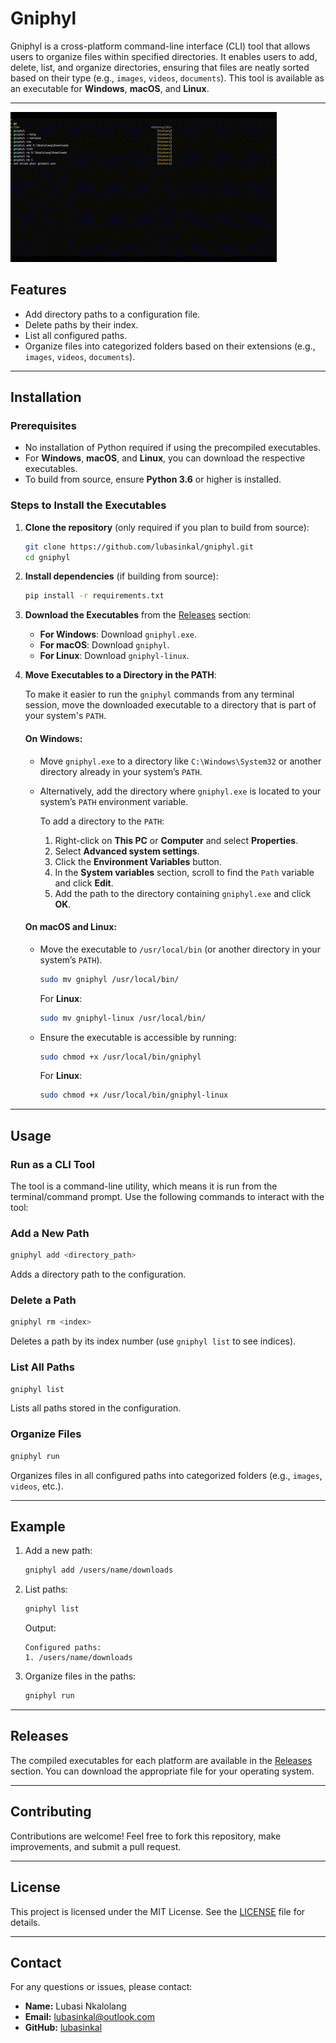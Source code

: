 # Gniphyl

Gniphyl is a cross-platform command-line interface (CLI) tool that allows users to organize files within specified directories. It enables users to add, delete, list, and organize directories, ensuring that files are neatly sorted based on their type (e.g., `images`, `videos`, `documents`). This tool is available as an executable for **Windows**, **macOS**, and **Linux**.

---
![start](assets/start.gif "starting from terminal")

## Features

- Add directory paths to a configuration file.
- Delete paths by their index.
- List all configured paths.
- Organize files into categorized folders based on their extensions (e.g., `images`, `videos`, `documents`).

---

## Installation

### Prerequisites
- No installation of Python required if using the precompiled executables.
- For **Windows**, **macOS**, and **Linux**, you can download the respective executables.
- To build from source, ensure **Python 3.6** or higher is installed.

### Steps to Install the Executables

1. **Clone the repository** (only required if you plan to build from source):
   ```bash
   git clone https://github.com/lubasinkal/gniphyl.git
   cd gniphyl
   ```

2. **Install dependencies** (if building from source):
   ```bash
   pip install -r requirements.txt
   ```

3. **Download the Executables** from the [Releases](https://github.com/lubasinkal/gniphyl/releases) section:

   - **For Windows**: Download `gniphyl.exe`.
   - **For macOS**: Download `gniphyl`.
   - **For Linux**: Download `gniphyl-linux`.

4. **Move Executables to a Directory in the PATH**:

   To make it easier to run the `gniphyl` commands from any terminal session, move the downloaded executable to a directory that is part of your system's `PATH`.

   #### On **Windows**:
   - Move `gniphyl.exe` to a directory like `C:\Windows\System32` or another directory already in your system’s `PATH`.
   - Alternatively, add the directory where `gniphyl.exe` is located to your system’s `PATH` environment variable.

     To add a directory to the `PATH`:
     1. Right-click on **This PC** or **Computer** and select **Properties**.
     2. Select **Advanced system settings**.
     3. Click the **Environment Variables** button.
     4. In the **System variables** section, scroll to find the `Path` variable and click **Edit**.
     5. Add the path to the directory containing `gniphyl.exe` and click **OK**.

   #### On **macOS** and **Linux**:
   - Move the executable to `/usr/local/bin` (or another directory in your system’s `PATH`).
     ```bash
     sudo mv gniphyl /usr/local/bin/
     ```
     For **Linux**:
     ```bash
     sudo mv gniphyl-linux /usr/local/bin/
     ```
   - Ensure the executable is accessible by running:
     ```bash
     sudo chmod +x /usr/local/bin/gniphyl
     ```

     For **Linux**:
     ```bash
     sudo chmod +x /usr/local/bin/gniphyl-linux
     ```

---

## Usage

### Run as a CLI Tool

The tool is a command-line utility, which means it is run from the terminal/command prompt. Use the following commands to interact with the tool:

### Add a New Path
```bash
gniphyl add <directory_path>
```
Adds a directory path to the configuration.

### Delete a Path
```bash
gniphyl rm <index>
```
Deletes a path by its index number (use `gniphyl list` to see indices).

### List All Paths
```bash
gniphyl list
```
Lists all paths stored in the configuration.

### Organize Files
```bash
gniphyl run
```
Organizes files in all configured paths into categorized folders (e.g., `images`, `videos`, etc.).

---

## Example

1. Add a new path:
   ```bash
   gniphyl add /users/name/downloads
   ```

2. List paths:
   ```bash
   gniphyl list
   ```
   Output:
   ```
   Configured paths:
   1. /users/name/downloads
   ```

3. Organize files in the paths:
   ```bash
   gniphyl run
   ```

---

## Releases

The compiled executables for each platform are available in the [Releases](https://github.com/lubasinkal/gniphyl/releases) section. You can download the appropriate file for your operating system.

---

## Contributing

Contributions are welcome! Feel free to fork this repository, make improvements, and submit a pull request.

---

## License

This project is licensed under the MIT License. See the [LICENSE](LICENSE) file for details.

---

## Contact

For any questions or issues, please contact:
- **Name:** Lubasi Nkalolang
- **Email:** lubasinkal@outlook.com
- **GitHub:** [lubasinkal](https://github.com/lubasinkal)
